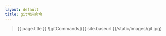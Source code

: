 ```yaml
---
layout: default
title: git常用命令
---
```

> {{ page.title }}
![gitCommands]({{ site.baseurl }}/static/images/git.jpg)